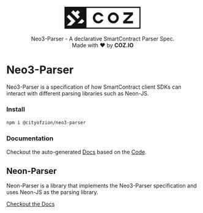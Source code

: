 <p align="center">
  <img
    src=".github/resources/images/coz.png"
    width="200px;">
</p>

<p align="center">
  Neo3-Parser - A declarative SmartContract Parser Spec.
  <br/> Made with ❤ by <b>COZ.IO</b>
</p>

# Neo3-Parser
Neo3-Parser is a specification of how SmartContract client SDKs can interact with different parsing libraries such as Neon-JS.

### Install
```bash
npm i @cityofzion/neo3-parser
```

### Documentation
Checkout the auto-generated [Docs](https://htmlpreview.github.io/?https://raw.githubusercontent.com/CityOfZion/neo3-parser/master/packages/neo3-parser/docs/modules.html)
based on the [Code](packages/neo3-parser/src/index.ts).

## Neon-Parser
Neon-Parser is a library that implements the Neo3-Parser specification and uses Neon-JS as the parsing library.

[Checkout the Docs](packages/neon-parser/README.md)
